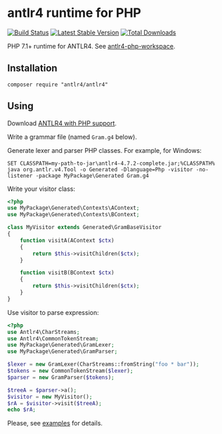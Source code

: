 # antlr4 runtime for PHP

[![Build Status](https://travis-ci.org/yar3333/antlr4.svg?branch=master)](https://travis-ci.org/yar3333/antlr4)
[![Latest Stable Version](https://poser.pugx.org/antlr4/antlr4/version)](https://packagist.org/packages/antlr4/antlr4)
[![Total Downloads](https://poser.pugx.org/antlr4/antlr4/downloads)](https://packagist.org/packages/antlr4/antlr4)

PHP 7.1+ runtime for ANTLR4. See [antlr4-php-workspace](https://github.com/yar3333/antlr4-php-workspace).

## Installation
```
composer require "antlr4/antlr4"
```

## Using

Download [ANTLR4 with PHP support](https://github.com/yar3333/antlr4-php-workspace/releases).

Write a grammar file (named `Gram.g4` below).

Generate lexer and parser PHP classes. For example, for Windows:
```
SET CLASSPATH=my-path-to-jar\antlr4-4.7.2-complete.jar;%CLASSPATH%
java org.antlr.v4.Tool -o Generated -Dlanguage=Php -visitor -no-listener -package MyPackage\Generated Gram.g4
```

Write your visitor class:
```php
<?php
use MyPackage\Generated\Contexts\AContext;
use MyPackage\Generated\Contexts\BContext;

class MyVisitor extends Generated\GramBaseVisitor
{
    function visitA(AContext $ctx)
    {
        return $this->visitChildren($ctx);
    }

    function visitB(BContext $ctx)
    {
        return $this->visitChildren($ctx);
    }
}
```

Use visitor to parse expression:
```php
<?php
use Antlr4\CharStreams;
use Antlr4\CommonTokenStream;
use MyPackage\Generated\GramLexer;
use MyPackage\Generated\GramParser;

$lexer = new GramLexer(CharStreams::fromString("foo * bar"));
$tokens = new CommonTokenStream($lexer);
$parser = new GramParser($tokens);

$treeA = $parser->a();
$visitor = new MyVisitor();
$rA = $visitor->visit($treeA);
echo $rA;
```

Please, see [examples](https://github.com/yar3333/antlr4-php-workspace/tree/master/examples) for details.
